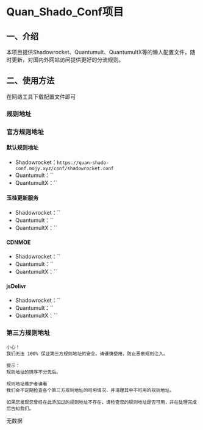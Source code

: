 # Quan_Shado_Conf项目
## 一、介绍
本项目提供Shadowrocket、Quantumult、QuantumultX等的懒人配置文件，随时更新，对国内外网站访问提供更好的分流规则。

## 二、使用方法
在网络工具下载配置文件即可

### 规则地址
### 官方规则地址
#### 默认规则地址
- Shadowrocket：`https://quan-shado-conf.mojy.xyz/conf/shadowrocket.conf`
- Quantumult：``
- QuantumultX：``

#### 玉桂更新服务
- Shadowrocket：``
- Quantumult：``
- QuantumultX：``

#### CDNMOE
- Shadowrocket：``
- Quantumult：``
- QuantumultX：``

#### jsDelivr
- Shadowrocket：``
- Quantumult：``
- QuantumultX：``

### 第三方规则地址
```
小心！
我们无法 100% 保证第三方规则地址的安全。请谨慎使用，防止恶意规则注入。
```

```
提示：
规则地址的排序不分先后。
```

```
规则地址维护者请看
我们会不定期检查各个第三方规则地址的可用情况，并清理其中不可用的规则地址。

如果您发现您曾经在此添加过的规则地址不存在，请检查您的规则地址是否可用，并在处理完成后告知我们。
```

无数据
